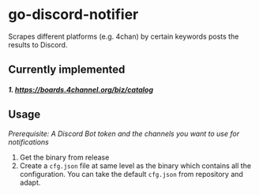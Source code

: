 # go-discord-notifier

Scrapes different platforms (e.g. 4chan) by certain keywords posts the results to Discord. 

## Currently implemented
##### 1. https://boards.4channel.org/biz/catalog

## Usage

*Prerequisite: A Discord Bot token and the channels you want to use for notifications*  

1) Get the binary from release
2) Create a `cfg.json` file at same level as the binary which contains all the configuration. You can take the default `cfg.json` from repository and adapt.
